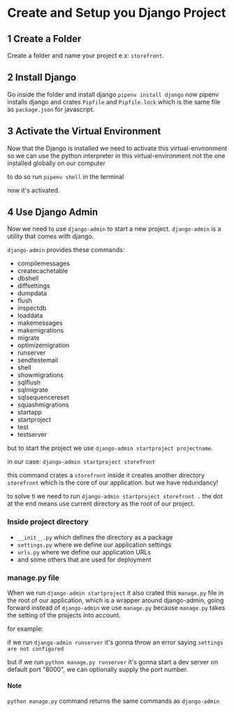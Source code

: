 # Create and Setup you Django Project

## 1 Create a Folder

Create a folder and name your project e.x: `storefront`.

## 2 Install Django

Go inside the folder and install django `pipenv install django` now pipenv installs django and crates `Pipfile` and `Pipfile.lock` which is the same file as `package.json` for javascript.

## 3 Activate the Virtual Environment

Now that the Django is installed we need to activate this virtual-environment so we can use the python interpreter in this virtual-environment not the one installed globally on our computer

to do so run `pipenv shell` in the terminal

now it's activated.

## 4 Use Django Admin

Now we need to use `django-admin` to start a new project. `django-admin` is a utility that comes with django.

`django-admin` provides these commands:

- compilemessages
- createcachetable
- dbshell
- diffsettings
- dumpdata
- flush
- inspectdb
- loaddata
- makemessages
- makemigrations
- migrate
- optimizemigration
- runserver
- sendtestemail
- shell
- showmigrations
- sqlflush
- sqlmigrate
- sqlsequencereset
- squashmigrations
- startapp
- startproject
- test
- testserver

but to start the project we use `django-admin startproject projectname`.

in our case: `django-admin startproject storefront`

this command crates a `storefront` inside it creates another directory `storefront` which is the core of our application. but we have redundancy!

to solve ti we need to run `django-admin startproject storefront .` the dot at the end means use current directory as the root of our project.

### Inside project directory

- `__init__.py` which defines the directory as a package
- `settings.py` where we define our application settings
- `urls.py` where we define our application URLs
- and some others that are used for deployment

### manage.py file

When we run `django-admin startproject` it also crated this `manage.py` file in the root of our application, which is a wrapper around django-admin, going forward instead of `django-admin` we use `manage.py` because `manage.py` takes the setting of the projects into account.

for example:

if we run `django-admin runserver` it's gonna throw an error saying `settings are not configured`

but if we run `python manage.py runserver` it's gonna start a dev server on default port "8000", we can optionally supply the port number.

#### Note

`python manage.py` command returns the same commands as `django-admin`
